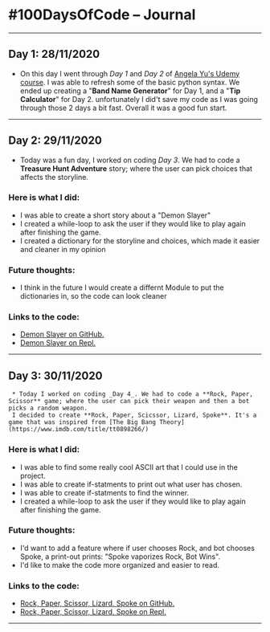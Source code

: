 # #100DaysOfCode – Journal
---

## Day 1: 28/11/2020
  * On this day I went through _Day 1_ and _Day 2_ of [Angela Yu's Udemy course](https://www.udemy.com/course/100-days-of-code/?couponCode=APPBREWERY).
  I was able to refresh some of the basic python syntax. We ended up creating a "**Band Name Generator**" for Day 1, and a "**Tip Calculator**" for Day 2.
  unfortunately I did't save my code as I was going through those 2 days a bit fast. Overall it was a good fun start.
  ---
  ## Day 2: 29/11/2020
  * Today was a fun day, I worked on coding _Day 3_. We had to code a **Treasure Hunt Adventure** story; where the user can pick choices that affects the storyline.
   ### Here is what I did:
   * I was able to create a short story about a "Demon Slayer"
   * I created a while-loop to ask the user if they would like to play again after finishing the game.
   * I created a dictionary for the storyline and choices, which made it easier and cleaner in my opinion

   ### Future thoughts:
   * I think in the future I would create a differnt Module to put the dictionaries in, so the code can look cleaner

   ### Links to the code:
   * [Demon Slayer on GitHub.](https://github.com/OsamaAlOlabi/demon-slayer-story)
   * [Demon Slayer on Repl.](https://repl.it/@OsamaAlOlabi/demon-slayer-story#main.py)
  
  ---
  ## Day 3: 30/11/2020
     * Today I worked on coding _Day 4_. We had to code a **Rock, Paper, Scissor** game; where the user can pick their weapon and then a bot picks a random weapon.
     I decided to create **Rock, Paper, Scicssor, Lizard, Spoke**. It's a game that was inspired from [The Big Bang Theory](https://www.imdb.com/title/tt0898266/)
   ### Here is what I did:
   * I was able to find some really cool ASCII art that I could use in the project.
   * I was able to create if-statments to print out what user has chosen.
   * I was able to create if-statments to find the winner.
   * I created a while-loop to ask the user if they would like to play again after finishing the game.

   ### Future thoughts:
   * I'd want to add a feature where if user  chooses Rock, and bot chooses Spoke, a print-out prints: "Spoke vaporizes Rock, Bot Wins".
   * I'd like to make the code more organized and easier to read.

   ### Links to the code:
   * [Rock, Paper, Scissor, Lizard, Spoke on GitHub.](https://github.com/OsamaAlOlabi/rock-paper-scissor-lizard-spoke)
   * [Rock, Paper, Scissor, Lizard, Spoke on Repl.](https://repl.it/@OsamaAlOlabi/rock-paper-scissor-lizard-spoke#main.py)
   ---
